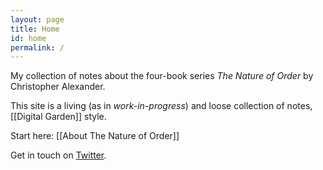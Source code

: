 ```yaml
---
layout: page
title: Home
id: home
permalink: /
---
```


My collection of notes about the four-book series _The Nature of Order_ by Christopher Alexander.

This site is a living (as in *work-in-progress*) and loose collection of notes, [[Digital Garden]] style.

Start here: [[About The Nature of Order]]

Get in touch on [Twitter](https://twitter.com/stefanlesser/).
